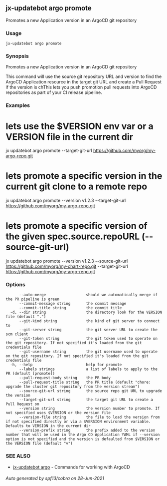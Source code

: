 ## jx-updatebot argo promote

Promotes a new Application version in an ArgoCD git repository

### Usage

```
jx-updatebot argo promote
```

### Synopsis

Promotes a new Application version in an ArgoCD git repository 

This command will use the source git repository URL and version to find the ArgoCD Application resource in the target git URL and create a Pull Request if the version is chThis lets you push promotion pull requests into ArgoCD repositories as part of your CI release pipeline.

### Examples

  # lets use the $VERSION env var or a VERSION file in the current dir
  jx updatebot argo promote --target-git-url https://github.com/myorg/my-argo-repo.git
  
  # lets promote a specific version in the current git clone to a remote repo
  jx updatebot argo promote --version v1.2.3 --target-git-url https://github.com/myorg/my-argo-repo.git
  
  # lets promote a specific version of the given spec.source.repoURL (--source-git-url)
  jx updatebot argo promote --version v1.2.3 --source-git-url https://github.com/myorg/my-chart-repo.git --target-git-url https://github.com/myorg/my-argo-repo.git

### Options

```
      --auto-merge                  should we automatically merge if the PR pipeline is green
      --commit-message string       the commit message
      --commit-title string         the commit title
  -d, --dir string                  the directory look for the VERSION file (default ".")
      --git-kind string             the kind of git server to connect to
      --git-server string           the git server URL to create the scm client
      --git-token string            the git token used to operate on the git repository. If not specified it's loaded from the git credentials file
      --git-username string         the git username used to operate on the git repository. If not specified it's loaded from the git credentials file
  -h, --help                        help for promote
      --labels strings              a list of labels to apply to the PR (default [promote])
      --pull-request-body string    the PR body
      --pull-request-title string   the PR title (default "chore: upgrade the cluster git repository from the version stream")
      --source-git-url string       the source repo git URL to upgrade the version
      --target-git-url string       the target git URL to create a Pull Request on
      --version string              the version number to promote. If not specified uses $VERSION or the version file
      --version-file string         the file to load the version from if not specified directly or via a $VERSION environment variable. Defaults to VERSION in the current dir
      --version-prefix string       the prefix added to the version number that will be used in the Argo CD Application YAML if --version option is not specified and the version is defaulted from $VERSION or the VERSION file (default "v")
```

### SEE ALSO

* [jx-updatebot argo](jx-updatebot_argo.md)	 - Commands for working with ArgoCD

###### Auto generated by spf13/cobra on 28-Jun-2021
